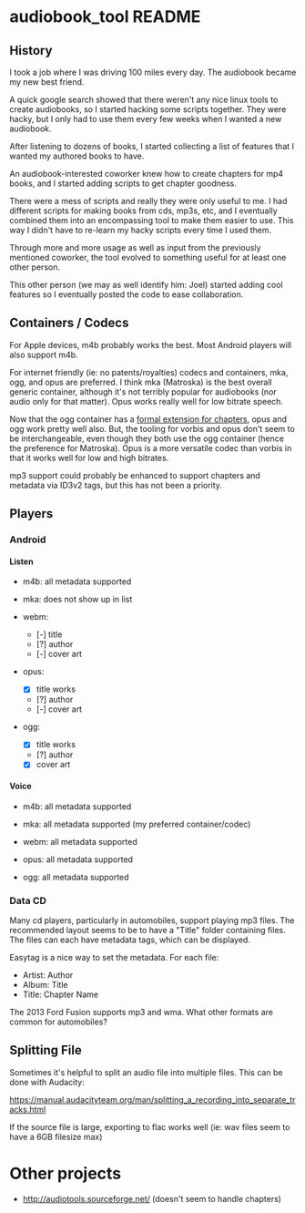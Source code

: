 # audiobook_tool README

## History

I took a job where I was driving 100 miles every day.  The audiobook became my
new best friend.

A quick google search showed that there weren't any nice linux tools to create
audiobooks, so I started hacking some scripts together.  They were hacky, but
I only had to use them every few weeks when I wanted a new audiobook.

After listening to dozens of books, I started collecting a list of features
that I wanted my authored books to have.

An audiobook-interested coworker knew how to create chapters for mp4 books,
and I started adding scripts to get chapter goodness.

There were a mess of scripts and really they were only useful to me.  I had
different scripts for making books from cds, mp3s, etc, and I eventually
combined them into an encompassing tool to make them easier to use.  This way
I didn't have to re-learn my hacky scripts every time I used them.

Through more and more usage as well as input from the previously mentioned
coworker, the tool evolved to something useful for at least one other person.

This other person (we may as well identify him: Joel) started adding cool
features so I eventually posted the code to ease collaboration.

## Containers / Codecs

For Apple devices, m4b probably works the best.  Most Android players
will also support m4b.

For internet friendly (ie: no patents/royalties) codecs and
containers, mka, ogg, and opus are preferred.  I think mka (Matroska)
is the best overall generic container, although it's not terribly
popular for audiobooks (nor audio only for that matter).  Opus works
really well for low bitrate speech.

Now that the ogg container has a [formal extension for
chapters](https://wiki.xiph.org/Chapter_Extension), opus and ogg work
pretty well also.  But, the tooling for vorbis and opus don't seem to
be interchangeable, even though they both use the ogg container (hence
the preference for Matroska).  Opus is a more versatile codec than
vorbis in that it works well for low and high bitrates.

mp3 support could probably be enhanced to support chapters and
metadata via ID3v2 tags, but this has not been a priority.

## Players

### Android

#### Listen

* m4b: all metadata supported

* mka: does not show up in list

* webm:
  * [-] title
  * [?] author
  * [-] cover art

* opus:
  * [x] title works
  * [?] author
  * [-] cover art

* ogg:
  * [x] title works
  * [?] author
  * [x] cover art

#### Voice

* m4b: all metadata supported

* mka: all metadata supported (my preferred container/codec)

* webm: all metadata supported

* opus: all metadata supported

* ogg: all metadata supported

### Data CD

Many cd players, particularly in automobiles, support playing mp3
files.  The recommended layout seems to be to have a "Title" folder
containing files.  The files can each have metadata tags, which can be
displayed.

Easytag is a nice way to set the metadata.  For each file:

* Artist: Author
* Album: Title
* Title: Chapter Name

The 2013 Ford Fusion supports mp3 and wma.  What other formats are
common for automobiles?

## Splitting File

Sometimes it's helpful to split an audio file into multiple files.
This can be done with Audacity:

https://manual.audacityteam.org/man/splitting_a_recording_into_separate_tracks.html

If the source file is large, exporting to flac works well (ie: wav
files seem to have a 6GB filesize max)

# Other projects

* http://audiotools.sourceforge.net/ (doesn't seem to handle chapters)

